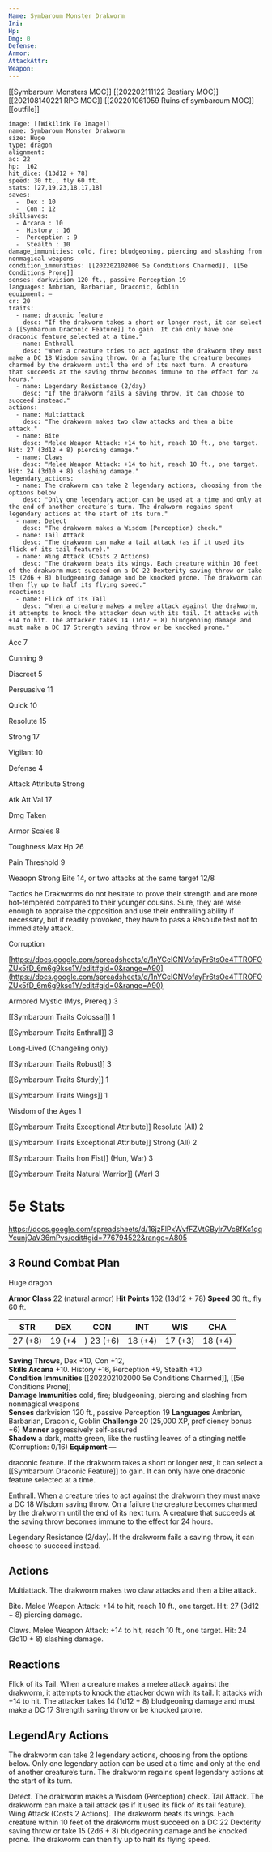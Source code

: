 ```yaml
---
Name: Symbaroum Monster Drakworm
Ini: 
Hp: 
Dmg: 0
Defense: 
Armor: 
AttackAttr: 
Weapon: 
---
```

[[Symbaroum Monsters MOC]]
[[202202111122 Bestiary MOC]]
[[202108140221 RPG MOC]]
[[202201061059 Ruins of symbaroum MOC]]
[[outfile]]
```statblock
image: [[Wikilink To Image]]
name: Symbaroum Monster Drakworm
size: Huge
type: dragon
alignment:
ac: 22
hp:  162
hit_dice: (13d12 + 78)
speed: 30 ft., fly 60 ft.
stats: [27,19,23,18,17,18]
saves:
  -  Dex : 10
  -  Con : 12
skillsaves:
  - Arcana : 10
  -  History : 16
  -  Perception : 9
  -  Stealth : 10
damage_immunities: cold, fire; bludgeoning, piercing and slashing from nonmagical weapons
condition_immunities: [[202202102000 5e Conditions Charmed]], [[5e Conditions Prone]]
senses: darkvision 120 ft., passive Perception 19
languages: Ambrian, Barbarian, Draconic, Goblin
equipment: —
cr: 20
traits:
  - name: draconic feature
    desc: "If the drakworm takes a short or longer rest, it can select a [[Symbaroum Draconic Feature]] to gain. It can only have one draconic feature selected at a time."
  - name: Enthrall
    desc: "When a creature tries to act against the drakworm they must make a DC 18 Wisdom saving throw. On a failure the creature becomes charmed by the drakworm until the end of its next turn. A creature that succeeds at the saving throw becomes immune to the effect for 24 hours."
  - name: Legendary Resistance (2/day)
    desc: "If the drakworm fails a saving throw, it can choose to succeed instead."
actions:
  - name: Multiattack
    desc: "The drakworm makes two claw attacks and then a bite attack."
  - name: Bite
    desc: "Melee Weapon Attack: +14 to hit, reach 10 ft., one target. Hit: 27 (3d12 + 8) piercing damage."
  - name: Claws
    desc: "Melee Weapon Attack: +14 to hit, reach 10 ft., one target. Hit: 24 (3d10 + 8) slashing damage."
legendary_actions:
  - name: The drakworm can take 2 legendary actions, choosing from the options below
    desc: "Only one legendary action can be used at a time and only at the end of another creature’s turn. The drakworm regains spent legendary actions at the start of its turn."
  - name: Detect
    desc: "The drakworm makes a Wisdom (Perception) check."
  - name: Tail Attack
    desc: "The drakworm can make a tail attack (as if it used its flick of its tail feature)."
  - name: Wing Attack (Costs 2 Actions)
    desc: "The drakworm beats its wings. Each creature within 10 feet of the drakworm must succeed on a DC 22 Dexterity saving throw or take 15 (2d6 + 8) bludgeoning damage and be knocked prone. The drakworm can then fly up to half its flying speed."
reactions:
  - name: Flick of its Tail
    desc: "When a creature makes a melee attack against the drakworm, it attempts to knock the attacker down with its tail. It attacks with +14 to hit. The attacker takes 14 (1d12 + 8) bludgeoning damage and must make a DC 17 Strength saving throw or be knocked prone."
```
Acc 7

Cunning 9

Discreet 5

Persuasive 11

Quick 10

Resolute 15

Strong 17

Vigilant 10

Defense 4

Attack Attribute Strong

Atk Att Val 17

Dmg Taken

Armor Scales 8

Toughness Max Hp 26

Pain Threshold 9

Weaopn Strong Bite 14, or two attacks at the same target 12/8

Tactics he Drakworms do not hesitate to prove their strength and are more hot-tempered compared to their younger cousins. Sure, they are wise enough to appraise the opposition and use their enthralling ability if necessary, but if readily provoked, they have to pass a Resolute test not to immediately attack.

Corruption

[https://docs.google.com/spreadsheets/d/1nYCeICNVofayFr6tsOe4TTROFOZUx5fD_6m6g9ksc1Y/edit#gid=0&range=A90](https://docs.google.com/spreadsheets/d/1nYCeICNVofayFr6tsOe4TTROFOZUx5fD_6m6g9ksc1Y/edit#gid=0&range=A90)

Armored Mystic (Mys, Prereq.) 3

[[Symbaroum Traits Colossal]] 1

[[Symbaroum Traits Enthrall]] 3

Long-Lived (Changeling only)

[[Symbaroum Traits Robust]] 3

[[Symbaroum Traits Sturdy]] 1

[[Symbaroum Traits Wings]] 1

Wisdom of the Ages 1

[[Symbaroum Traits Exceptional Attribute]] Resolute (All) 2

[[Symbaroum Traits Exceptional Attribute]] Strong (All) 2

[[Symbaroum Traits Iron Fist]] (Hun, War) 3

[[Symbaroum Traits Natural Warrior]] (War) 3

# 5e Stats 
https://docs.google.com/spreadsheets/d/16jzFlPxWvfFZVtGBylr7Vc8fKc1qqYcunjOaV36mPys/edit#gid=776794522&range=A805
## 3 Round Combat Plan

 Huge dragon

**Armor Class** 22 (natural armor) 
**Hit Points** 162 (13d12 + 78) 
**Speed** 30 ft., fly 60 ft.


 
| STR     | DEX    | CON       | INT     | WIS     | CHA     |
| ------- | ------ | --------- | ------- | ------- | ------- |
| 27 (+8) | 19 (+4 | ) 23 (+6) | 18 (+4) | 17 (+3) | 18 (+4) |



 

**Saving Throws**, Dex +10, Con +12,  
**Skills Arcana** +10. History +16, Perception +9, Stealth +10  
**Condition Immunities** [[202202102000 5e Conditions Charmed]], [[5e Conditions Prone]]  
**Damage Immunities** cold, fire; bludgeoning, piercing and slashing from nonmagical weapons  
**Senses** darkvision 120 ft., passive Perception 19 
**Languages** Ambrian, Barbarian, Draconic, Goblin 
**Challenge** 20 (25,000 XP, proficiency bonus +6)
**Manner** aggressively self-assured  
**Shadow** a dark, matte green, like the rustling leaves of a stinging nettle (Corruption: 0/16) 
**Equipment** —

 

draconic feature. If the drakworm takes a short or longer rest, it can select a [[Symbaroum Draconic Feature]] to gain. It can only have one draconic feature selected at a time.

Enthrall. When a creature tries to act against the drakworm they must make a DC 18 Wisdom saving throw. On a failure the creature becomes charmed by the drakworm until the end of its next turn. A creature that succeeds at the saving throw becomes immune to the effect for 24 hours.

 

Legendary Resistance (2/day). If the drakworm fails a saving throw, it can choose to succeed instead.

## Actions

Multiattack. The drakworm makes two claw attacks and then a bite attack.

Bite. Melee Weapon Attack: +14 to hit, reach 10 ft., one target. Hit: 27 (3d12 + 8) piercing damage.

Claws. Melee Weapon Attack: +14 to hit, reach 10 ft., one target. Hit: 24 (3d10 + 8) slashing damage.

## Reactions

Flick of its Tail. When a creature makes a melee attack against the drakworm, it attempts to knock the attacker down with its tail. It attacks with +14 to hit. The attacker takes 14 (1d12 + 8) bludgeoning damage and must make a DC 17 Strength saving throw or be knocked prone.

## LegendAry Actions
The drakworm can take 2 legendary actions, choosing from the options below. Only one legendary action can be used at a time and only at the end of another creature’s turn. The drakworm regains spent legendary actions at the start of its turn.

Detect. The drakworm makes a Wisdom (Perception) check. 
Tail Attack. The drakworm can make a tail attack (as if it used its flick of its tail feature).  
Wing Attack (Costs 2 Actions). The drakworm beats its wings. Each creature within 10 feet of the drakworm must succeed on a DC 22 Dexterity saving throw or take 15 (2d6 + 8) bludgeoning damage and be knocked prone. The drakworm can then fly up to half its flying speed.

 

